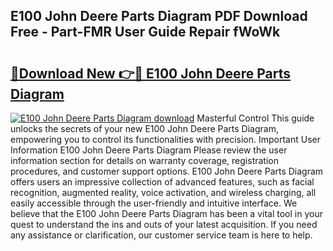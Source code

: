 ## E100 John Deere Parts Diagram PDF Download Free - Part-FMR User Guide Repair fWoWk

# <h2><a href="http://dfubvzr.blite.top/?on=E100+John+Deere+Parts+Diagram">🔗Download New 👉🔴 E100 John Deere Parts Diagram</a></h2>

[![E100 John Deere Parts Diagram download](https://i.imgur.com/lujVjoI.png)](http://dfubvzr.blite.top/?on=E100+John+Deere+Parts+Diagram)
Masterful Control This guide unlocks the secrets of your new E100 John Deere Parts Diagram, empowering you to control its functionalities with precision. Important User Information E100 John Deere Parts Diagram Please review the user information section for details on warranty coverage, registration procedures, and customer support options. E100 John Deere Parts Diagram offers users an impressive collection of advanced features, such as facial recognition, augmented reality, voice activation, and wireless charging, all easily accessible through the user-friendly and intuitive interface. We believe that the E100 John Deere Parts Diagram has been a vital tool in your quest to understand the ins and outs of your latest acquisition. If you need any assistance or clarification, our customer service team is here to help.
